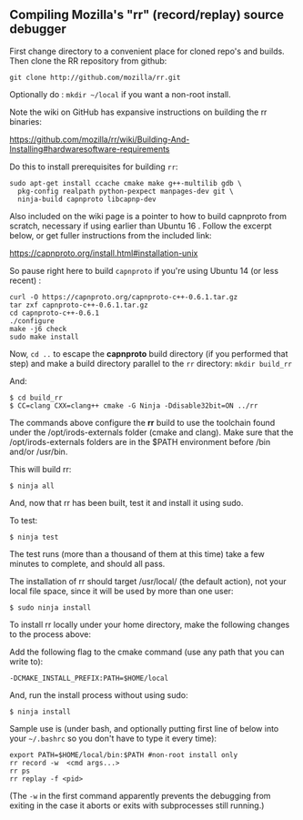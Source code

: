 ## Compiling Mozilla's "rr" (record/replay) source debugger

First change directory to a convenient place for cloned repo's and builds. Then clone the RR repository from github:

```
git clone http://github.com/mozilla/rr.git
```

Optionally do : `mkdir ~/local` if you want a non-root install.

Note the wiki on GitHub has expansive instructions on building the rr binaries:  

  https://github.com/mozilla/rr/wiki/Building-And-Installing#hardwaresoftware-requirements

Do this to install prerequisites for building `rr`:
```
sudo apt-get install ccache cmake make g++-multilib gdb \
  pkg-config realpath python-pexpect manpages-dev git \
  ninja-build capnproto libcapnp-dev
```
  
Also included on the wiki page  is a pointer to how to build capnproto from scratch, 
necessary if using earlier than Ubuntu 16 . Follow the excerpt below, or get fuller 
instructions from the included link:

  https://capnproto.org/install.html#installation-unix

So pause right here to build `capnproto` if you're using Ubuntu 14 (or less recent) :
```
curl -O https://capnproto.org/capnproto-c++-0.6.1.tar.gz
tar zxf capnproto-c++-0.6.1.tar.gz
cd capnproto-c++-0.6.1
./configure
make -j6 check
sudo make install 
```

Now, `cd ..` to escape the **capnproto** build directory (if you performed that step) and  make a  build directory parallel to the `rr` directory: `mkdir build_rr`  

And:

```
$ cd build_rr
$ CC=clang CXX=clang++ cmake -G Ninja -Ddisable32bit=ON ../rr
```

The commands above configure the **rr** build to use the toolchain found under the /opt/irods-externals folder 
(cmake and clang).  Make sure that the /opt/irods-externals folders are in the $PATH environment before /bin and/or /usr/bin.

This will build rr:

```
$ ninja all
```

And, now that rr has been built, test it and install it using sudo.  

To test:

```
$ ninja test
```

The test runs (more than a thousand of them at this time) take a few minutes to complete, and should all pass.


The installation of rr should target 
/usr/local/ (the default action), not your local file space, since it will be used by more than one user:

```
$ sudo ninja install
```

To install rr locally under your home directory, make the following changes to the process above:

Add the following flag to the cmake command (use any path that you can write to):
```
-DCMAKE_INSTALL_PREFIX:PATH=$HOME/local
```
And, run the install process without using sudo:
```
$ ninja install
```

Sample use is (under bash, and optionally putting first line of below into your `~/.bashrc` so you don't have to type it every time):

```
export PATH=$HOME/local/bin:$PATH #non-root install only
rr record -w  <cmd args...>
rr ps
rr replay -f <pid>
```

(The `-w` in the first command apparently prevents the debugging from exiting in the case it aborts or exits with subprocesses still running.)

